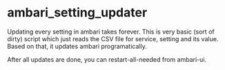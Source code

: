 # ambari_setting_updater

Updating every setting in ambari takes forever. This is very basic (sort of dirty) script which just reads the CSV file for service, setting and its value. Based on that, it updates ambari
programatically.

After all updates are done, you can restart-all-needed from ambari-ui.
